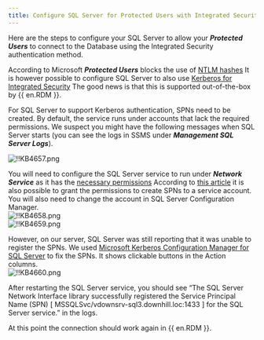 ```yaml
---
title: Configure SQL Server for Protected Users with Integrated Security
---
```

Here are the steps to configure your SQL Server to allow your ***Protected Users*** to connect to the Database using the Integrated Security authentication method.

According to Microsoft ***Protected Users*** blocks the use of [NTLM hashes](https://docs.microsoft.com/en-us/windows-server/security/credentials-protection-and-management/protected-users-security-group#domain-controller-protections-for-protected-users) It is however possible to configure SQL Server to also use [Kerberos for Integrated Security](https://docs.microsoft.com/en-us/sql/database-engine/configure-windows/register-a-service-principal-name-for-kerberos-connections) The good news is that this is supported out-of-the-box by {{ en.RDM }}.

For SQL Server to support Kerberos authentication, SPNs need to be created. By default, the service runs under accounts that lack the required permissions. We suspect you might have the following messages when SQL Server starts (you can see the logs in SSMS under ***Management SQL Server Logs***).

![!!KB4657.png](https://webdevolutions.azureedge.net/docs/en/kb/KB4657.png)  

You will need to configure the SQL Server service to run under ***Network Service*** as it has the [necessary permissions](https://docs.microsoft.com/en-us/sql/database-engine/configure-windows/register-a-service-principal-name-for-kerberos-connections?view=sql-server-ver15#Permissions) According to [this article](https://dba.stackexchange.com/questions/180064/what-should-my-spn-entries-look-like-for-each-sql-instance/180147#180147) it is also possible to grant the permissions to create SPNs to a service account. You will also need to change the account in SQL Server Configuration Manager.  
![!!KB4658.png](https://webdevolutions.azureedge.net/docs/en/kb/KB4658.png)  
![!!KB4659.png](https://webdevolutions.azureedge.net/docs/en/kb/KB4659.png)  

However, on our server, SQL Server was still reporting that it was unable to register the SPNs. We used [Microsoft Kerberos Configuration Manager for SQL Server](https://www.microsoft.com/en-ca/download/details.aspx?id=39046) to fix the SPNs. It shows clickable buttons in the Action columns.  
![!!KB4660.png](https://webdevolutions.azureedge.net/docs/en/kb/KB4660.png)  

After restarting the SQL Server service, you should see “The SQL Server Network Interface library successfully registered the Service Principal Name (SPN) [ MSSQLSvc/vdownsrv-sql3.downhill.loc:1433 ] for the SQL Server service.” in the logs.

At this point the connection should work again in {{ en.RDM }}.